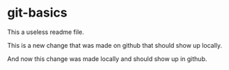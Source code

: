 # git-basics

This a useless readme file.

This is a new change that was made on github that should show up locally.

And now this change was made locally and should show up in github.